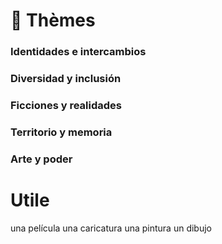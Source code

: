 # 📂 Thèmes

### Identidades e intercambios

### Diversidad y inclusión

### Ficciones y realidades

### Territorio y memoria

### Arte y poder


# Utile
una película
una caricatura
una pintura
un dibujo